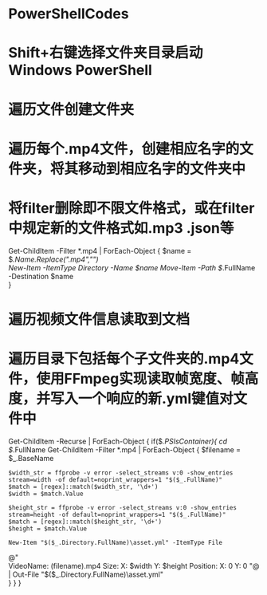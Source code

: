 # PowerShellCodes
# Shift+右键选择文件夹目录启动Windows PowerShell

# 遍历文件创建文件夹
# 遍历每个.mp4文件，创建相应名字的文件夹，将其移动到相应名字的文件夹中
# 将filter删除即不限文件格式，或在filter中规定新的文件格式如.mp3 .json等

Get-ChildItem -Filter *.mp4 | ForEach-Object {
    $name = $_.Name.Replace(".mp4","")  
    New-Item -ItemType Directory -Name $name
    Move-Item -Path $_.FullName -Destination $name  
}

# 遍历视频文件信息读取到文档
# 遍历目录下包括每个子文件夹的.mp4文件，使用FFmpeg实现读取帧宽度、帧高度，并写入一个响应的新.yml键值对文件中
Get-ChildItem -Recurse | ForEach-Object {
if($_.PSIsContainer){ 
    cd $_.FullName
    Get-ChildItem -Filter *.mp4 | ForEach-Object {
    $filename = $_.BaseName 
    
    $width_str = ffprobe -v error -select_streams v:0 -show_entries stream=width -of default=noprint_wrappers=1 "$($_.FullName)" 
    $match = [regex]::match($width_str, '\d+')    
    $width = $match.Value    
    
    $height_str = ffprobe -v error -select_streams v:0 -show_entries stream=height -of default=noprint_wrappers=1 "$($_.FullName)"
    $match = [regex]::match($height_str, '\d+')
    $height = $match.Value

    New-Item "$($_.Directory.FullName)\asset.yml" -ItemType File 
    
 @"   
VideoName: $($filename).mp4
Size:
  X: $width
  Y: $height
Position:
  X: 0
  Y: 0
"@ | Out-File "$($_.Directory.FullName)\asset.yml"    
}
}
}
